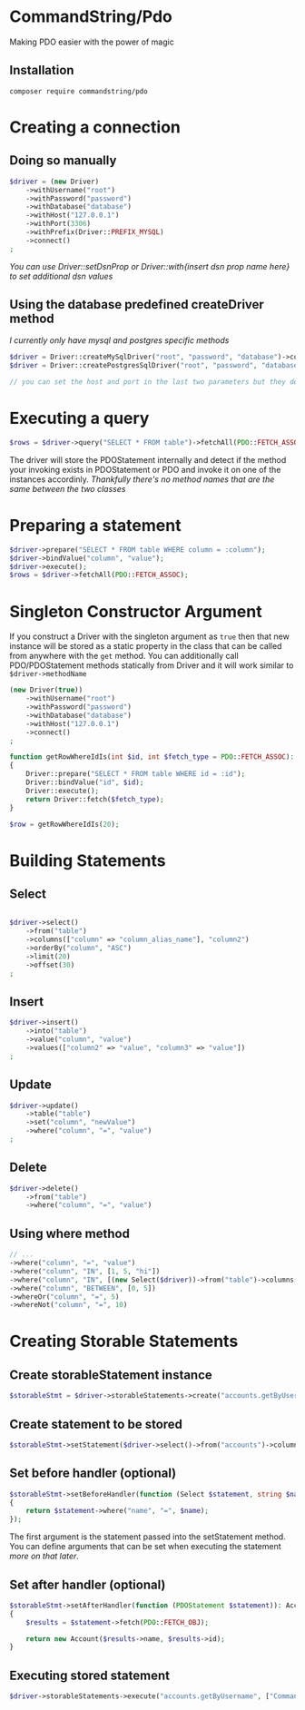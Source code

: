 # CommandString/Pdo #
Making PDO easier with the power of magic

## Installation
`composer require commandstring/pdo`

# Creating a connection
## Doing so manually
```php
$driver = (new Driver)
	->withUsername("root")
	->withPassword("password")
	->withDatabase("database")
	->withHost("127.0.0.1")
	->withPort(3306)
	->withPrefix(Driver::PREFIX_MYSQL)
	->connect()
;
```

*You can use Driver::setDsnProp or Driver::with{insert dsn prop name here} to set additional dsn values*

## Using the database predefined createDriver method

*I currently only have mysql and postgres specific methods*

```php
$driver = Driver::createMySqlDriver("root", "password", "database")->connect();
$driver = Driver::createPostgresSqlDriver("root", "password", "database")->connect();

// you can set the host and port in the last two parameters but they default to localhost and the default port of the service
```

# Executing a query
```php
$rows = $driver->query("SELECT * FROM table")->fetchAll(PDO::FETCH_ASSOC);
```
The driver will store the PDOStatement internally and detect if the method your invoking exists in PDOStatement or PDO and invoke it on one of the instances accordinly. *Thankfully there's no method names that are the same between the two classes*

# Preparing a statement
```php
$driver->prepare("SELECT * FROM table WHERE column = :column");
$driver->bindValue("column", "value");
$driver->execute();
$rows = $driver->fetchAll(PDO::FETCH_ASSOC);
```

# Singleton Constructor Argument
If you construct a Driver with the singleton argument as `true` then that new instance will be stored as a static property in the class that can be called from anywhere with the `get` method. You can additionally call PDO/PDOStatement methods statically from Driver and it will work similar to `$driver->methodName`
```php
(new Driver(true))
	->withUsername("root")
	->withPassword("password")
	->withDatabase("database")
	->withHost("127.0.0.1")
	->connect()
;

function getRowWhereIdIs(int $id, int $fetch_type = PDO::FETCH_ASSOC): mixed
{
	Driver::prepare("SELECT * FROM table WHERE id = :id");
	Driver::bindValue("id", $id);
	Driver::execute();
	return Driver::fetch($fetch_type);
}

$row = getRowWhereIdIs(20);
```

# Building Statements

## Select

```php

$driver->select()
    ->from("table")
    ->columns(["column" => "column_alias_name"], "column2")
    ->orderBy("column", "ASC")
    ->limit(20)
    ->offset(30)
;
```

## Insert

```php
$driver->insert()
    ->into("table")
    ->value("column", "value")
    ->values(["column2" => "value", "column3" => "value"])
;
```

## Update

```php
$driver->update()
    ->table("table")
    ->set("column", "newValue")
    ->where("column", "=", "value")
;
```

## Delete

```php
$driver->delete()
    ->from("table")
    ->where("column", "=", "value")
```

## Using where method

```php
// ...
->where("column", "=", "value")
->where("column", "IN", [1, 5, "hi"])
->where("column", "IN", [(new Select($driver))->from("table")->columns("column")])
->where("column", "BETWEEN", [0, 5])
->whereOr("column", "=", 5)
->whereNot("column", "=", 10)
```

# Creating Storable Statements

## Create storableStatement instance
```php
$storableStmt = $driver->storableStatements->create("accounts.getByUsername")
```

## Create statement to be stored
```php
$storableStmt->setStatement($driver->select()->from("accounts")->columns("name", "id"));
```

## Set before handler (optional)

```php
$storableStmt->setBeforeHandler(function (Select $statement, string $name): Select
{
    return $statement->where("name", "=", $name);
});
```
The first argument is the statement passed into the setStatement method. You can define arguments that can be set when executing the statement *more on that later*.

## Set after handler (optional)

```php
$storableStmt->setAfterHandler(function (PDOStatement $statement)): Account
{
    $results = $statement->fetch(PDO::FETCH_OBJ);

    return new Account($results->name, $results->id);
}
```

## Executing stored statement

```php
$driver->storableStatements->execute("accounts.getByUsername", ["Command_String"]);
```
